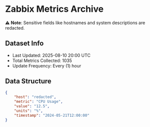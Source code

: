 # Zabbix Metrics Archive

⚠️ **Note**: Sensitive fields like hostnames and system descriptions are redacted.

## Dataset Info
- Last Updated: 2025-08-10 20:00 UTC
- Total Metrics Collected: 1035
- Update Frequency: Every (1) hour

## Data Structure
```json
{
    "host": "redacted",
    "metric": "CPU Usage",
    "value": "12.5",
    "units": "%",
    "timestamp": "2024-05-21T12:00:00"
}
```
